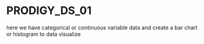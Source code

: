 # PRODIGY_DS_01
here we have categorical or continuous variable data and create a bar chart or histogram to data visualize
